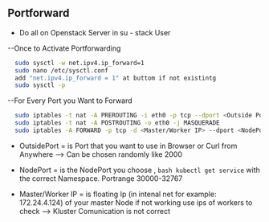 ## Portforward

- Do all on Openstack Server in su - stack User

--Once to Activate Portforwarding
```bash
  sudo sysctl -w net.ipv4.ip_forward=1
  sudo nano /etc/sysctl.conf
  add "net.ipv4.ip_forward = 1" at buttom if not existintg
  sudo sysctl -p
```

--For Every Port you Want to Forward
```bash
  sudo iptables -t nat -A PREROUTING -i eth0 -p tcp --dport <Outside Port> -j DNAT --to-destination <Master/Worker IP>:<NodePort>
  sudo iptables -t nat -A POSTROUTING -o eth0 -j MASQUERADE
  sudo iptables -A FORWARD -p tcp -d <Master/Worker IP> --dport <NodePort> -j ACCEPT
```

- OutsidePort = is Port that you want to use in Browser or Curl from Anywhere --> Can be chosen randomly like 2000

- NodePort = is the NodePort you choose , ```bash kubectl get service``` with the correct Namespace. Portrange 30000-32767

- Master/Worker IP = is floating Ip (in intenal net for example: 172.24.4.124) of your master Node
  if not working use ips of workers to check --> Kluster Comunication is not correct